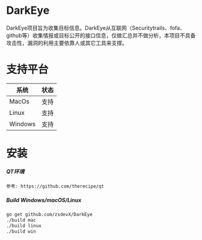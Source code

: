 # DarkEye

DarkEye项目旨为收集目标信息。DarkEye从互联网（Securitytrails、fofa、github等）收集情报或目标公开的接口信息，仅做汇总并不做分析，本项目不具备攻击性，漏洞的利用主要依靠人或其它工具来支撑。


支持平台
===
|系统 |状态|
|--------------------------|----------------|
|MacOs | 支持|
|Linux | 支持|
|Windows | 支持|


安装
===

##### QT环境

```bash
参考: https://github.com/therecipe/qt
```

##### Build Windows/macOS/Linux

```bash
go get github.com/zsdevX/DarkEye
./build mac
./build linux
./build win
```

